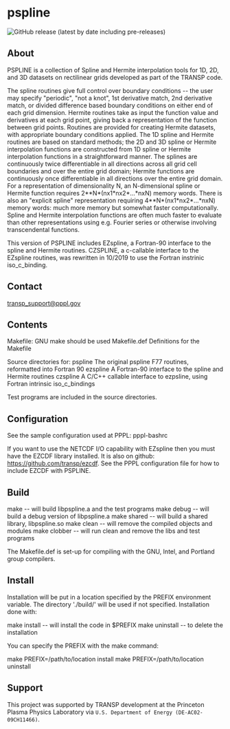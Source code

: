 # pspline

![GitHub release (latest by date including pre-releases)](https://img.shields.io/github/v/release/transp/pspline?include_prereleases)

## About

PSPLINE is a collection of Spline and Hermite interpolation tools for 1D, 2D, and 3D datasets on rectilinear grids developed as part of the TRANSP code.

The spline routines give full control over boundary conditions -- the user may specify "periodic", "not a knot", 1st derivative match, 2nd derivative match, or divided difference based boundary conditions on either end of each grid dimension. Hermite routines take as input the function value and derivatives at each grid point, giving back a representation of the function between grid points. Routines are provided for creating Hermite datasets, with appropriate boundary conditions applied. The 1D spline and Hermite routines are based on standard methods; the 2D and 3D spline or Hermite interpolation functions are constructed from 1D spline or Hermite interpolation functions in a straightforward manner. The splines are continuously twice differentiable in all directions across all grid cell boundaries and over the entire grid domain; Hermite functions are continuously once differentiable in all directions over the entire grid domain. For a representation of dimensionality N, an N-dimensional spline or Hermite function requires 2\*\*N\*(nx1\*nx2\*...\*nxN) memory words. There is also an "explicit spline" representation requiring 4\*\*N\*(nx1\*nx2\*...\*nxN) memory words: much more memory but somewhat faster computationally. Spline and Hermite interpolation functions are often much faster to evaluate than other representations using e.g. Fourier series or otherwise involving transcendental functions.

This version of PSPLINE includes EZspline, a Fortran-90 interface to the spline and Hermite routines. CZSPLINE, a c-callable interface to the EZspline routines, was rewritten in 10/2019 to use the Fortran instrinic iso_c_binding.


## Contact

transp_support@pppl.gov


## Contents

Makefile:      GNU make should be used
Makefile.def   Definitions for the Makefile

Source directories for:
   pspline     The original pspline F77 routines, reformatted into Fortran 90
   ezspline    A Fortran-90 interface to the spline and Hermite routines
   czspline    A C/C++ callable interface to ezpsline, using Fortran intrinsic iso_c_bindings

Test programs are included in the source directories.


## Configuration

See the sample configuration used at PPPL: pppl-bashrc

If you want to use the NETCDF I/O capability with EZspline then you must have the EZCDF library installed. It is also on github: https://github.com/transp/ezcdf. See the PPPL configuration file for how to include EZCDF with PSPLINE.


## Build

make             -- will build libpspline.a and the test programs
make debug       -- will build a debug version of libpspline.a
make shared      -- will build a shared library, libpspline.so
make clean       -- will remove the compiled objects and modules
make clobber     -- will run clean and remove the libs and test programs

The Makefile.def is set-up for compiling with the GNU, Intel, and Portland group compilers.


## Install

Installation will be put in a location specified by the PREFIX environment variable. The directory './build/' will be used if not specified. Installation done with:

make install     -- will install the code in $PREFIX
make uninstall   -- to delete the installation

You can specify the PREFIX with the make command:

make PREFIX=/path/to/location install
make PREFIX=/path/to/location uninstall


## Support

This project was supported by TRANSP development at the Princeton Plasma Physics Laboratory via `U.S. Department of Energy (DE-AC02-09CH11466)`.


